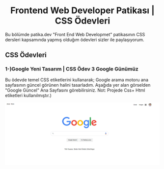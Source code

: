 <h1 align="center">Frontend Web Developer Patikası | CSS Ödevleri</h1>
Bu bölümde patika.dev "Front End Web Developmet" patikasının CSS dersleri kapsamında yapmış olduğım ödevleri sizler ile paylaşıyorum.

## CSS Ödevleri
<h3 align="left">1-)Google Yeni Tasarım | CSS Ödev 3 Google Günümüz</h3>

<p>Bu ödevde temel CSS etiketlerini kullanarak; Google arama motoru ana sayfasının güncel görünen halini tasarladım. Aşağıda yer alan görselden "Google Güncel" Ana Sayfasını görebilirsiniz. Not: Projede Css+ Html etiketleri kullanılmıştır.) </p>

<img src="https://github.com/StarLordBerke4/Frontend-Web-Development-Patika/blob/main/CSS/CSS%20%C3%96devleri/CSS%20%C3%96dev%203%20Google%20G%C3%BCn%C3%BCm%C3%BCz/assets/Google%20Yeni%20Tasar%C4%B1m.png" alt="CSS Ödev 3 Google Günümüz" />
